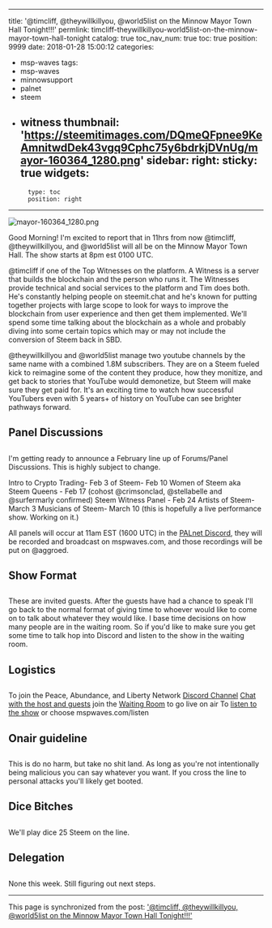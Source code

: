 
---
title: '@timcliff, @theywillkillyou, @world5list on the Minnow Mayor Town Hall Tonight!!!'
permlink: timcliff-theywillkillyou-world5list-on-the-minnow-mayor-town-hall-tonight
catalog: true
toc_nav_num: true
toc: true
position: 9999
date: 2018-01-28 15:00:12
categories:
- msp-waves
tags:
- msp-waves
- minnowsupport
- palnet
- steem
- witness
thumbnail: 'https://steemitimages.com/DQmeQFpnee9KeAmnitwdDek43vgq9Cphc75y6bdrkjDVnUg/mayor-160364_1280.png'
sidebar:
    right:
        sticky: true
widgets:
    -
        type: toc
        position: right
---


![mayor-160364_1280.png](https://steemitimages.com/DQmeQFpnee9KeAmnitwdDek43vgq9Cphc75y6bdrkjDVnUg/mayor-160364_1280.png)

Good Morning!  I'm excited to report that in 11hrs from now @timcliff, @theywillkillyou, and @world5list will all be on the Minnow Mayor Town Hall.  The show starts at 8pm est 0100 UTC.

@timcliff if one of the Top Witnesses on the platform.  A Witness is a server that builds the blockchain and the person who runs it.  The Witnesses provide technical and social services to the platform and Tim does both.  He's constantly helping people on steemit.chat and he's known for putting together projects with large scope to look for ways to improve the blockchain from user experience and then get them implemented.  We'll spend some time talking about the blockchain as a whole and probably diving into some certain topics which may or may not include the conversion of Steem back in SBD.

@theywillkillyou and @world5list manage two youtube channels by the same name with a combined 1.8M subscribers.  They are on a Steem fueled kick to reimagine some of the content they produce, how they monitize, and get back to stories that YouTube would demonetize, but Steem will make sure they get paid for.  It's an exciting time to watch how successful YouTubers even with 5 years+ of history on YouTube can see brighter pathways forward.

## Panel Discussions <h2>

I'm getting ready to announce a February line up of Forums/Panel Discussions.  This is highly subject to change.

Intro to Crypto Trading- Feb 3
of Steem- Feb 10
Women of Steem aka Steem Queens - Feb 17 (cohost @crimsonclad, @stellabelle and @surfermarly confirmed)
Steem Witness Panel - Feb 24
Artists of Steem- March 3
Musicians of Steem- March 10 (this is hopefully a live performance show. Working on it.)

All panels will occur at 11am EST (1600 UTC) in the [PALnet Discord](minnowpond.org), they will be recorded and broadcast on mspwaves.com, and those recordings will be put on @aggroed.

## Show Format <h2>

These are invited guests.  After the guests have had a chance to speak I'll go back to the normal format of giving time to whoever would like to come on to talk about whatever they would like.  I base time decisions on how many people are in the waiting room.  So if you'd like to make sure you get some time to talk hop into Discord and listen to the show in the waiting room.

## Logistics <h2>

To join the Peace, Abundance, and Liberty Network [Discord Channel](minnowpond.org)
 [Chat with the host and guests](https://discord.gg/BS8WTzM)
join the [Waiting Room](https://discord.gg/hesUJmg) to go live on air
To [listen to the show](https://discord.gg/pGHjVtc) or choose mspwaves.com/listen

## Onair guideline <h2>
This is do no harm, but take no shit land.  As long as you're not intentionally being malicious you can say whatever you want.  If you cross the line to personal attacks you'll likely get booted.

## Dice Bitches <h2>
We'll play dice 25 Steem on the line.

## Delegation <h2>
None this week.  Still figuring out next steps.

- - -

This page is synchronized from the post: ['@timcliff, @theywillkillyou, @world5list on the Minnow Mayor Town Hall Tonight!!!'](https://steemit.com/@aggroed/timcliff-theywillkillyou-world5list-on-the-minnow-mayor-town-hall-tonight)
